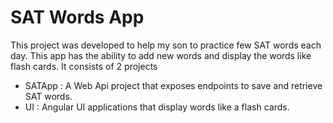 # SAT Words App

This project was developed to help my son to practice few SAT words each day. This app has the ability to add new words and display the words like flash cards.
It consists of 2 projects

* SATApp : A Web Api project that exposes endpoints to save and retrieve SAT words. 
* UI : Angular UI applications that display words like a flash cards.





